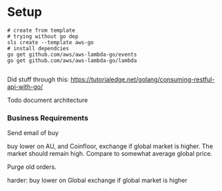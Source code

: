 
# Setup

```
# create from template
# trying without go dep
sls create --template aws-go
# install dependcies
go get github.com/aws/aws-lambda-go/events
go get github.com/aws/aws-lambda-go/lambda


```


Did stuff through this:
https://tutorialedge.net/golang/consuming-restful-api-with-go/


Todo document architecture







### Business Requirements
Send email of buy

buy lower on AU, and Coinfloor, exchange if global market is higher. The market should remain high. Compare to somewhat average global price.

Purge old orders.

harder: buy lower on Global exchange if global market is higher


